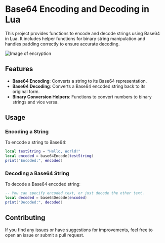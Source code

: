 # Base64 Encoding and Decoding in Lua

This project provides functions to encode and decode strings using Base64 in Lua. It includes helper functions for binary string manipulation and handles padding correctly to ensure accurate decoding.

![Image of encryption](https://i.imgur.com/X2pCBUT.png)

## Features

- **Base64 Encoding**: Converts a string to its Base64 representation.
- **Base64 Decoding**: Converts a Base64 encoded string back to its original form.
- **Binary Conversion Helpers**: Functions to convert numbers to binary strings and vice versa.

## Usage

### Encoding a String

To encode a string to Base64:

```lua
local testString = "Hello, World!"
local encoded = base64Encode(testString)
print("Encoded:", encoded)
```

### Decoding a Base64 String

To decode a Base64 encoded string:

```lua
-- You can specify encoded text, or just decode the other text.
local decoded = base64Decode(encoded)
print("Decoded:", decoded)
```

## Contributing

If you find any issues or have suggestions for improvements, feel free to open an issue or submit a pull request.
